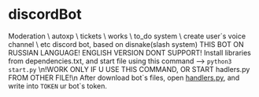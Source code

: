 # discordBot
Moderation \ autoxp \ tickets \ works \ to_do system \ create user\`s voice channel \ etc discord bot, based on disnake(slash system)
THIS BOT ON RUSSIAN LANGUAGE! ENGLISH VERSION DONT SUPPORT!
Install libraries from dependencies.txt, and start file using this command --> ```python3 start.py``` \n!WORK ONLY IF U USE THIS COMMAND, OR START hadlers.py FROM OTHER FILE!\n
After download bot\`s files, open <a href="https://github.com/YaFlay/discordBot/blob/main/handlers.py">handlers.py</a>, and write into ```TOKEN``` ur bot\`s token.

